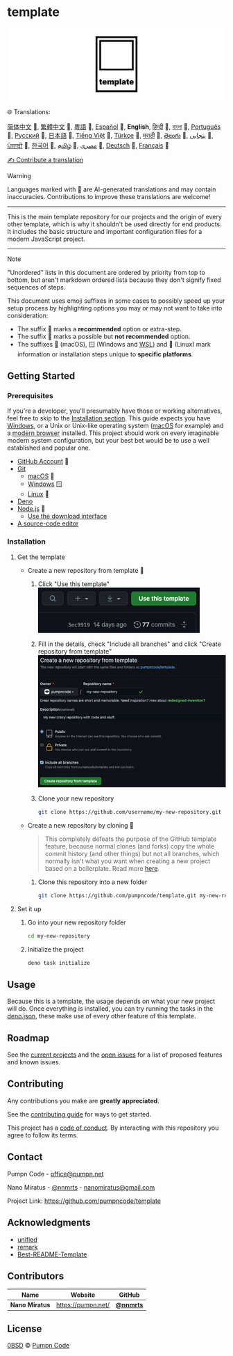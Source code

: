 # template

[![logo of pumpncode/template][logo-wide]][self]

🌐 Translations:

[简体中文][readme-zh-cn] 🤖,
[繁體中文][readme-zh-tw] 🤖,
[粵語][readme-zh-hk] 🤖,
[Español][readme-es] 🤖,
**English**,
[हिन्दी][readme-hi] 🤖,
[বাংলা][readme-bn] 🤖,
[Português][readme-pt] 🤖,
[Русский][readme-ru] 🤖,
[日本語][readme-ja] 🤖,
[Tiếng Việt][readme-vi] 🤖,
[Türkçe][readme-tr] 🤖,
[मराठी][readme-mr] 🤖,
[తెలుగు][readme-te] 🤖,
[پنجابی][readme-pa-Arab] 🤖,
[ਪੰਜਾਬੀ][readme-pa] 🤖,
[한국어][readme-ko] 🤖,
[தமிழ்][readme-ta] 🤖,
[مصرى][readme-arz] 🤖,
[Deutsch][readme-de] 🤖,
[Français][readme-fr] 🤖

[✍️ Contribute a translation][contribute-translation]

> [!WARNING]
> Languages marked with 🤖 are AI-generated translations and may contain inaccuracies. Contributions to improve these translations are welcome!

---

This is the main template repository for our projects and the origin of every other template, which is why it shouldn't be used directly for end products. It includes the basic structure and important configuration files for a modern JavaScript project.

---

> [!NOTE]
> "Unordered" lists in this document are ordered by priority from top to bottom, but aren't markdown ordered lists because they don't signify fixed sequences of steps.
>
> This document uses emoji suffixes in some cases to possibly speed up your setup process by highlighting options you may or may not want to take into consideration:
>
> - The suffix 💎 marks a **recommended** option or extra-step.
> - The suffix 🤡 marks a possible but **not recommended** option.
> - The suffixes 🍎 (macOS), 🪟 (Windows and [WSL][wsl]) and 🐧 (Linux) mark information or installation steps unique to **specific platforms**.

## Getting Started

### Prerequisites

If you're a developer, you'll presumably have those or working alternatives, feel free to skip to the [Installation section][installation]. This guide expects you have [Windows][windows], or a Unix or Unix-like operating system ([macOS][mac-os] for example) and a [modern browser][browsehappy] installed. This project should work on every imaginable modern system configuration, but your best bet would be to use a well established and popular one.

- [GitHub Account][github-join] 💎
- [Git][git]
	- [macOS][git-macos] 🍎
	- [Windows][git-windows] 🪟
	- [Linux][git-linux] 🐧
- [Deno][deno]
- [Node.js][node-js] 💎
	- [Use the download interface][node-js-download]
- [A source-code editor][source-code-editors]

### Installation

1. Get the template
	- Create a new repository from template 💎
		1. Click "Use this template"
			![Screenshot of "Use this template" button][screenshot-use-template]
		2. Fill in the details, check "Include all branches" and click "Create repository from template"
			![Screenshot of Create a new repository from template screen][screenshot-create-from-template]
		3. Clone your new repository

			```sh
			git clone https://github.com/username/my-new-repository.git
			```

	- Create a new repository by cloning 🤡
		> This completely defeats the purpose of the GitHub template feature, because normal clones (and forks) copy the whole commit history (and other things) but not all branches, which normally isn't what you want when creating a new project based on a boilerplate. Read more [here][github-docs-template].
		1. Clone this repository into a new folder

			```sh
			git clone https://github.com/pumpncode/template.git my-new-repository
			```

2. Set it up
	1. Go into your new repository folder

		```sh
		cd my-new-repository
		```

	2. Initialize the project

		```sh
		deno task initialize
		```

## Usage

Because this is a template, the usage depends on what your new project will do. Once everything is installed, you can try running the tasks in the [deno.json][deno-json], these make use of every other feature of this template.

## Roadmap

See the [current projects][projects] and the [open issues][issues] for a list of proposed features and known issues.

## Contributing

Any contributions you make are **greatly appreciated**.

See the [contributing guide][contributing]  for ways to get started.

This project has a [code of conduct][code-of-conduct]. By interacting with this repository you agree to follow its terms.

## Contact

Pumpn Code - <office@pumpn.net>

Nano Miratus - [@nnmrts][nnmrts-github] - <nanomiratus@gmail.com>

Project Link: <https://github.com/pumpncode/template>

## Acknowledgments

- [unified][unified]
- [remark][remark]
- [Best-README-Template][best-readme-tempplate]

## Contributors

| Name | Website | GitHub |
| -- | -- | -- |
| **Nano Miratus** | <https://pumpn.net/> | [**@nnmrts**][nnmrts-github] |

## License

[0BSD][license] © [Pumpn Code][pumpn-website]

[logo-wide]: /media/images/logo/wide.svg
[self]: https://github.com/pumpncode/template
[readme-zh-cn]: /docs/zh-CN/readme.md
[readme-zh-tw]: /docs/zh-TW/readme.md
[readme-zh-hk]: /docs/zh-HK/readme.md
[readme-es]: /docs/es/readme.md
[readme-hi]: /docs/hi/readme.md
[readme-bn]: /docs/bn/readme.md
[readme-pt]: /docs/pt/readme.md
[readme-ru]: /docs/ru/readme.md
[readme-ja]: /docs/ja/readme.md
[readme-vi]: /docs/vi/readme.md
[readme-tr]: /docs/tr/readme.md
[readme-mr]: /docs/mr/readme.md
[readme-te]: /docs/te/readme.md
[readme-pa-Arab]: /docs/pa-Arab/readme.md
[readme-pa]: /docs/pa/readme.md
[readme-ko]: /docs/ko/readme.md
[readme-ta]: /docs/ta/readme.md
[readme-arz]: /docs/arz/readme.md
[readme-de]: /docs/de/readme.md
[readme-fr]: /docs/fr/readme.md
[contribute-translation]: https://github.com/pumpncode/.github/blob/main/contributing.md#translations
[wsl]: https://docs.microsoft.com/en-us/windows/wsl/about
[installation]: #installation
[windows]: https://www.microsoft.com/windows
[mac-os]: https://www.apple.com/macos
[browsehappy]: https://browsehappy.com
[github-join]: https://github.com/join
[git]: https://git-scm.com
[git-macos]: https://git-scm.com/download/mac
[git-windows]: https://git-scm.com/download/win
[git-linux]: https://git-scm.com/download/linux
[deno]: https://deno.com
[node-js]: https://nodejs.org
[node-js-download]: https://nodejs.org/en/download
[source-code-editors]: https://en.wikipedia.org/wiki/Source-code_editor#Notable_examples
[screenshot-use-template]: /media/images/screenshots/use-template.png
[screenshot-create-from-template]: /media/images/screenshots/create-from-template.png
[github-docs-template]: https://docs.github.com/en/free-pro-team@latest/github/creating-cloning-and-archiving-repositories/creating-a-repository-from-a-template#about-repository-templates
[deno-json]: /deno.json
[projects]: https://github.com/pumpncode/template/projects
[issues]: https://github.com/pumpncode/template/issues
[contributing]: https://github.com/pumpncode/.github/contributing.md
[code-of-conduct]: https://github.com/pumpncode/.github/code-of-conduct.md
[nnmrts-github]: https://github.com/nnmrts
[unified]: https://unifiedjs.com
[remark]: https://github.com/remarkjs
[best-readme-tempplate]: https://github.com/othneildrew/Best-README-Template
[license]: /license.md
[pumpn-website]: https://pumpn.net
